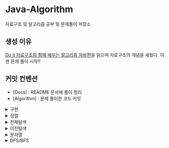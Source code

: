 # Java-Algorithm
자료구조 및 알고리즘 공부 및 문제풀이 저장소

## 생성 이유 
[Do it 자료구조와 함께 배우는 알고리즘 자바편](http://m.yes24.com/goods/detail/60547893)을 읽으며 자료구조의 개념을 세웠다. 이젠 문제 풀이 시작!! 

## 커밋 컨벤션
- [Docs] : README 문서에 풀이 정리
- [Algorithm] : 문제 풀이한 코드 커밋

<details markdown="1">
<summary>구현</summary>

1. [Roman to Integer](https://leetcode.com/problems/roman-to-integer/)
    - [풀이](https://github.com/guswns1659/Java-Algorithm/blob/master/src/leetcodeEasy/RomanToInt.java)
    - HashMap, stack 이용해 문제 풀이
    - 테스트 시작 전 스택을 비워야함! 
2. [Valid Parentheses](https://leetcode.com/problems/roman-to-integer/)
    - [풀이](https://github.com/guswns1659/Java-Algorithm/blob/master/src/leetcodeEasy/ValidBraket.java)
    - 브라켓의 유효성 확인하는 문제. 
    - HashMap, stack 이용해 문제 풀이
    - 테스 시작 전 스택 비우기!!
3. [Min Stack](https://leetcode.com/problems/min-stack/)
    - [풀이](https://github.com/guswns1659/Java-Algorithm/blob/master/src/leetcodeEasy/MinStack.java)
    - 최솟값을 구하는 stack 자료구조 구현 문제.
    - 최솟값을 모아놓는 스택을 하나 더 구현해야 했는데, 나는 stream을 이용...   
4. [Majority Element](https://leetcode.com/problems/majority-element/)
    - [풀이](https://github.com/guswns1659/Java-Algorithm/blob/master/src/leetcodeEasy/MajorityElement.java)
    - 배열 크기의 절반보다 빈도수가 많은 원소 구하기 
    - HashMap의 원소 값 추가하며 구현 : hashMap.merge(key, 1, Integer::sum);
    - more than의 의미는 초과!
5. [Count Primes](https://leetcode.com/problems/count-primes)
    - [풀이](https://github.com/guswns1659/Java-Algorithm/blob/master/src/leetcodeEasy/CountPrimes.java)
    - 양의 정수 n이하 소수의 개수를 구하기
    - Arrays.asList()로 초기화하면 add, remove() 연산 시 unSupportedOperation 예외 발생 
    - Prime인지 계산할 때 <= 주의!! (어딘지 알지?)
6. [Vaild Anagram](https://leetcode.com/problems/valid-anagram)
    - [풀이](https://github.com/guswns1659/Java-Algorithm/blob/master/src/leetcodeEasy/VaildAnagram.java)
    - 두 개의 문자열이 anagram인지 판별하는 문제 
    - char[]는 stream으로 사용하려면 복잡하다. 그냥 for문 쓰기.	
	- replaceFirst()와 replace의 차이는 여러개를 바꾸냐 마느냐의 차이다. 
    - 반복문으로 해결되는 데 굳이 스택을 사용..
7. [나머지 한 점](https://programmers.co.kr/learn/courses/18)
    - [풀이](https://github.com/guswns1659/Java-Algorithm/issues/31)
    - 직사각형의 나머지 한점을 구하는 문제. 
    - 해시를 사용했지만 XOR를 이용하면 A, B, B 있을 때 A를 구하기가 쉽다. 
8. [방 번호](https://www.acmicpc.net/problem/1475)
    - [풀이](https://github.com/guswns1659/Java-Algorithm/issues/40)
9. [프린터 큐](https://www.acmicpc.net/problem/1966)
    - [풀이](https://github.com/guswns1659/Java-Algorithm/issues/41)

</details>

<details markdown="1">
<summary>정렬</summary>

1. [ATM](https://www.acmicpc.net/problem/11399)
 	- [풀이](https://github.com/guswns1659/Java-Algorithm/commit/b0a3fcff14f2c1e4151401a13bffa8746412a3ba)
	- [동빈나의 알고리즘 풀이전략](https://www.youtube.com/watch?v=ukkLCl9yBvE&t=806s) 영상 본 뒤 그리디 알고리즘 문제 풀이 시작 
	- 일주일만에 다시 알고리즘 공부 시작..! 하루에 한문제는 도전하기!
	- List sort는 Collection.sort() 이용.
2. [동전](https://www.acmicpc.net/problem/11047)
	- [풀이](https://github.com/guswns1659/Java-Algorithm/commit/2e99259e63993451c3fd033342851c6942071085)
	- 금액을 주어진 동전들의 내림차순으로 나눈다. 나눈 몫이 0이 아닐 때 answer추가하고, 0이라면 다른 동전으로 나눈다. 
	- 나머지를 금액으로 초기화하고 반복한다. 
	- Intellij의 모든 code Completion을 끔.
	- 테스트 코드를 작성하지 못해 아쉽다. 
3. [거스름돈](https://www.acmicpc.net/problem/5585)
	- [풀이](https://github.com/guswns1659/Java-Algorithm/commit/5ad82c12b845fa7ec2b0a64680b1588af91c6fb9)
	- 위의 동전문제와 동일 
4. [로프](https://www.acmicpc.net/problem/2217)
	- [풀이](https://github.com/guswns1659/Java-Algorithm/commit/5f27ba9184cd9dabdeea455df95eb5cd0dcf7719)
	- 주어진 여러개의 로프로 들수 있는 최대 중량 구하는 문제 
	- 로프를 오름차순으로 정리한 뒤 작은 값부터 로프의 개수 -1를 곱한다. 
	- 곱한 값 중 최대값이 정답
	- List 오름차순은 Collections.sort(), 내림차순은 Collections.sort(list, Collections.reverseOrder());
5. [30](https://www.acmicpc.net/problem/10610) 
	- [풀이](https://github.com/guswns1659/Java-Algorithm/commit/51a78650334be10040298392c463b7cd870d46b8)
	- 주어진 숫자의 자리수로 가장 큰 30의 배수를 출력, 만들 수 없다면 -1 출력 문제.
	- 자리수에 0이 없는지, 더한 자리수가 3의 배수인지로 확인 가능.
	- 풀이보다 자바 문법익히는 데 시간이 더 걸림. 꾸준히해야 몸에 익을 거 같다.
	- split("") 하면 한 단어씩 끊어진다.
	- 기본형 배열 sort : Arrays.sort() / 역순 : Arrays.sort(list, Collections.reverseOrder()); 다만, 기본자료형 배열은 역순이 안된다.
6. [인턴](https://www.acmicpc.net/problem/2875)
	- [풀이실패](https://github.com/guswns1659/Java-Algorithm/blob/5797e2a98810cffbdcb833136f3f5d2fcd47e7ee/src/backjun/Intern.java)
	- 주어진 남,녀,인턴 참가자로 만들 수 있는 최대 팀 수 구하는 문제 
	- 남 1, 여 2으로 2인 1조. 인턴 참가자는 제외하고 계산해야함.
	- 설계를 잘 못 했는지 반례가 계속 나온다. 추후 도전
7. [잃어버린 괄호](https://www.acmicpc.net/problem/1541)
	- [풀이](https://github.com/guswns1659/Java-Algorithm/commit/f8c73d1d2173bb921cedeca6666c3d90fb8657dc)
	- 괄호가 없는 수식에서 괄호를 사용해서 최소값을 만드는 문제 
	- "+"를 split하려면 split("\\+")라고 적어야함. 예약된 문자라 그렇다고 함. 
	- "-"를 기준으로 괄호를 만들면 된다. 
8. [기타줄](https://www.acmicpc.net/problem/1049)
	- [풀이](https://github.com/guswns1659/Java-Algorithm/blob/master/src/backjun/GuitarString.java)
	- 구매할 기타줄을 패키지와 낱개 가격을 이용해서 최솟값으로 구매하는 문제 
	- 패키지와 낱개의 최솟값을 모은 뒤 아래 경우의 수로 계산해서 그 중 최솟값을 출력하기.
	- 3가지 경우
		- 패키지 최소값으로만 구하기 
		- 낱개로만 구하기
		- 두 개를 섞어서 구하기 
	- 스트림으로 최솟값을 구할 때 : candidate.stream().mapToInt(s -> s).min().getAsInt();
	- getAsInt()가 경고가 뜨는데 어떻게 처리할 지는 고민해보기. 
9. [부등호](https://www.acmicpc.net/problem/2529)
	- [풀이](https://github.com/guswns1659/Java-Algorithm/blob/master/src/backjun/Sign.java)
	- 입력된 값을 파싱하는 코드만 추가
	- 백트래킹, DFS, BFS와 관련된 문제라 개념 공부
	- 인터넷 답안보고 해결
10. [반도체 설계](https://www.acmicpc.net/problem/2352)
	- [풀이](https://github.com/guswns1659/Java-Algorithm/blob/60bf1f774bd9d05ea99e8bf34df1cf64c3fa10b2/src/backjun/N2352.java)
	- LIS(Longest Increasing Subsequence) 문제지만 길이만 같고 배열의 원소는 다름.
	- Arrays.binarySearch() 사용 시 원소가 없으면 들어갈 자리가 음수로 나온다. 대신 들어갈 자리 시작은 1부터 시작.
11. [줄세우기](https://www.acmicpc.net/problem/2631)
	- [풀이](https://github.com/guswns1659/Java-Algorithm/blob/ec8d86011b9983089486ce24ee251852dab19fc0/src/backjun/N2631.java)
	- LIS 변형 문제.
	- 아이들수 - (최장 증가 부분수열의 길이)
12. [먹이사슬](https://www.acmicpc.net/problem/2532)
	- [풀이](https://github.com/guswns1659/Java-Algorithm/blob/886a30ae86f040845d10bf0aa5a0b39aa0c91ea5/src/backjun/N2532.java)
	- LIS 변형 문제.
	- 최장 감소 길이 수열. 
	- 답을 봤지만 이해가 더 필요.
	- Comparable 구현할 때 오름차순일 경우, 값을 비교한 뒤 작으면 -1, 크면 +1. 
	- 내림차순일 경우 값을 비교한 뒤 작으면 +1, 크면 -1.
14. [k번째수](https://programmers.co.kr/learn/courses/30/lessons/42748)
    - [풀이](https://github.com/guswns1659/Java-Algorithm/issues/15)
    - 기본 배열의 정렬을 이해한다면 풀 문제. 	
15. [가장 큰 수](https://programmers.co.kr/learn/courses/30/lessons/42748)
    - [풀이](https://github.com/guswns1659/Java-Algorithm/issues/16)
    - Comparator를 잘 활용해서 풀어야하는 문제. 자릿수 별로 비교해 정렬하는 문제
16. [통계합](https://www.acmicpc.net/problem/2108)
    - [풀이](https://github.com/guswns1659/JuraJura/issues/66)

</details>

<details markdown="1">
<summary>전체탐색</summary>

> 문제 검색 : 문제 링크에 들어가서 각 문제 이름 검색하기 

1. [KiwiJuiceEasy](https://arena.topcoder.com/#/u/practiceCode/14359/13281/11020/2/305508)
	- [풀이](https://github.com/guswns1659/Java-Algorithm/blob/8241ac110e51009ddfdea24cb6f7fa9e65636586/src/topcoder/KiwiJuiceEasy.java)
	- 문제를 차근차근 이해하면서 문제 풀어 보기. 
2. [InterestingParty](https://arena.topcoder.com/#/u/practiceCode/14480/15196/11312/2/307028)
	- [풀이](https://github.com/guswns1659/Java-Algorithm/blob/8ca42c737d4ccbbf07b7a59cf68e77f54861085a/src/topcoder/InterestingParty.java)
	- Arrays.asList()로 List 만들면 add, remove 연산을 사용할 수 없다.
	- 기본 배열 합치려면 Collections으로 만들어야 한다. 
		- List<String> list = new ArrayList<>(Arrays.asList(first));
	- 주어진 배열을 합친 뒤 전체 탐색하는 문제. 
	- HashMap으로 문제 풀이 가능.
3. [Cryptography](https://arena.topcoder.com/#/u/practiceCode/14365/11262/10814/2/305685)
	- [풀이](https://github.com/guswns1659/Java-Algorithm/blob/aee0436dac15f8dfcd64bc6473d80d14bc3ccf46/src/topcoder/Cryptography.java)
	- 전체 탐색 문제
4. [ThePalindrome](https://arena.topcoder.com/#/u/practiceCode/13690/9026/10182/2/299600)
	- [풀이](https://github.com/guswns1659/Java-Algorithm/blob/fdebb0716cf6c5f799c5c644477fc226fb3a96e1/src/topcoder/ThePalindrome.java)
	- 전체 탐색 문제. 
	- 테스트 코드와 디버거의 힘을 알 수 있었던 문제.
5. [FriendScore](https://arena.topcoder.com/#/u/practiceCode/13785/9172/10343/2/300637) 
	- [풀이](https://github.com/guswns1659/Java-Algorithm/blob/37caba2b8d2f2a08e580930a0acb89cf75f66e02/src/topcoder/FriendScore.java)
	- 전체 탐색 문제. 
	- 문제 이해를 위해 그래프를 그려봄.
6. [전화번호 목록](https://programmers.co.kr/learn/courses/30/lessons/42577)
    - [풀이](https://github.com/guswns1659/Java-Algorithm/issues/10)
7. [트리 순회](https://www.acmicpc.net/problem/1991)
    - [풀이](https://github.com/guswns1659/Java-Algorithm/issues/21)
8. [분해합](https://www.acmicpc.net/problem/2231)
    - [풀이](https://github.com/guswns1659/Java-Algorithm/issues/33)
9. [한 줄로 서기](https://www.acmicpc.net/problem/1138)
   	- [풀이]()
10. [덩치](https://www.acmicpc.net/problem/7568)
    - [풀이](https://github.com/guswns1659/Java-Algorithm/issues/34)
11. [영화감독 숌](https://www.acmicpc.net/problem/1436)
    - [풀이](https://github.com/guswns1659/Java-Algorithm/issues/38)
	
</details>

<details markdown="1">
<summary>이진탐색</summary>

1. [공유기설치](https://www.acmicpc.net/problem/2110)
	- [풀이](https://github.com/guswns1659/Java-Algorithm/issues/1)
2. [나무자르기](https://www.acmicpc.net/problem/2805)
    - [풀이](https://github.com/guswns1659/Java-Algorithm/issues/2)
3. [숫자카드](https://www.acmicpc.net/problem/10815)
    - [풀이](https://github.com/guswns1659/Java-Algorithm/issues/3)
4. [랜선자르기](https://www.acmicpc.net/problem/1654)
    - [풀이](https://github.com/guswns1659/Java-Algorithm/issues/4)

</details>

<details markdown="1">
<summary>문자열</summary>

1. [괄호](https://www.acmicpc.net/problem/9012)
    - [풀이](https://github.com/guswns1659/Java-Algorithm/issues/7)
    - 스택 이용해서 푸는 괄호 문제
2. [IOIOI](https://www.acmicpc.net/problem/5525)
    - [풀이](https://github.com/guswns1659/Java-Algorithm/issues/8)
    - 문자열 패턴 알고리즘 문제 

</details>

<details markdown="1">
<summary>DFS/BFS</summary>

1. [타켓넘버](https://programmers.co.kr/learn/courses/30/lessons/43165)
    - [풀이](https://github.com/guswns1659/Java-Algorithm/issues/11)
    - BFS 기본 문제. 개념만으로는 풀 수 없고 응용을 해야 한다.
2. [네트워크](https://programmers.co.kr/learn/courses/30/lessons/43162)
    - [풀이](https://github.com/guswns1659/Java-Algorithm/issues/12)
    - Union-Find를 이용한 문제.
3. [DFS와 BFS](https://www.acmicpc.net/problem/1260)
    - [풀이](https://github.com/guswns1659/Java-Algorithm/issues/13)
    - 주어진 정점간의 관계를 이차원 배열로 표현한 뒤 dfs, bfs
4. [바이러스](https://www.acmicpc.net/problem/2606)
    - [풀이](https://github.com/guswns1659/Java-Algorithm/issues/14)
    - Union-Find를 조금 응용한 문제
5. [미로찾기](https://www.acmicpc.net/problem/2178)
    - [풀이](https://github.com/guswns1659/Java-Algorithm/issues/22)
    - DFS를 큐로 구현하는 기본 문제
6. [그림](https://www.acmicpc.net/problem/1926)
    - [풀이](https://github.com/guswns1659/Java-Algorithm/issues/24)
    - DFS를 응용한 문제
7. [토마토](https://www.acmicpc.net/problem/7576)
    - [풀이](https://github.com/guswns1659/Java-Algorithm/issues/25)
    - 여러 시작점이 있는 DFS 문제
8. [불!](https://www.acmicpc.net/problem/4179)
    - [풀이](https://github.com/guswns1659/Java-Algorithm/issues/27)
    - 시작점이 다른 종류인 DFS 문제
9. [숨바꼭질](https://www.acmicpc.net/problem/1697)
    - [풀이](https://github.com/guswns1659/Java-Algorithm/issues/28)
    - 1차원 배열 BFS 문제
10. [단지번호붙이기](https://www.acmicpc.net/problem/2667)
    - [풀이](https://github.com/guswns1659/Java-Algorithm/issues/30)
    - 여러 시작점이 있지만 서로 구분해야 하는 문제
11. [적록색약](https://www.acmicpc.net/problem/10026)
    - [풀이](https://github.com/guswns1659/Java-Algorithm/issues/32)
    - 여러 시작점이 있고 시작점의 유형을 구분해야 하는 문제 
12. [CrazyBot](https://arena.topcoder.com/#/u/practiceProblemList) 
  	- [풀이](https://github.com/guswns1659/Java-Algorithm/commit/dabd86c2d42131b2af45e1ac87dc3104809af622)
   	- DFS이용한 전체 탐색 문제.
   	- 좌표 방향에 대한 이해가 오래걸렸던 문제.
13. [유기농배추](https://www.acmicpc.net/problem/1012)
    - [풀이](https://github.com/guswns1659/Java-Algorithm/issues/35)
    - 가로가 먼저 입력되니까 행과 열을 반대로 잘 처리해야하는 문제
14. [연결 요소의 개수](https://www.acmicpc.net/problem/11724)
    - [풀이](https://github.com/guswns1659/Java-Algorithm/issues/42)
    - 평범한 union-find 문제

</details>

